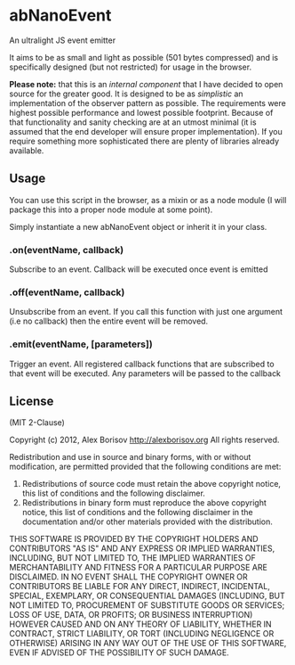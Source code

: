 # abNanoEvent
An ultralight JS event emitter

It aims to be as small and light as possible (501 bytes compressed) and is specifically designed (but not restricted) for usage in the browser.

**Please note:** that this is an *internal component* that I have decided to open source for the greater good. It is designed to be as *simplistic* an implementation of the observer pattern as possible. The requirements were highest possible performance and lowest possible footprint. Because of that functionality and sanity checking are at an utmost minimal (it is assumed that the end developer will ensure proper implementation). If you require something more sophisticated there are plenty of libraries already available.

## Usage

You can use this script in the browser, as a mixin or as a node module (I will package this into a proper node module at some point).

Simply instantiate a new abNanoEvent object or inherit it in your class.

### .on(eventName, callback)
  Subscribe to an event. Callback will be executed once event is emitted

### .off(eventName, callback)
  Unsubscribe from an event. If you call this function with just one argument (i.e no callback) then the entire event will be removed.

### .emit(eventName, [parameters])
  Trigger an event. All registered callback functions that are subscribed to that event will be executed. Any parameters will be passed to the callback

## License
(MIT 2-Clause)

Copyright (c) 2012, Alex Borisov <http://alexborisov.org>
All rights reserved.

Redistribution and use in source and binary forms, with or without
modification, are permitted provided that the following conditions are met:

1. Redistributions of source code must retain the above copyright notice, this
   list of conditions and the following disclaimer.
2. Redistributions in binary form must reproduce the above copyright notice,
   this list of conditions and the following disclaimer in the documentation
   and/or other materials provided with the distribution.

THIS SOFTWARE IS PROVIDED BY THE COPYRIGHT HOLDERS AND CONTRIBUTORS "AS IS" AND
ANY EXPRESS OR IMPLIED WARRANTIES, INCLUDING, BUT NOT LIMITED TO, THE IMPLIED
WARRANTIES OF MERCHANTABILITY AND FITNESS FOR A PARTICULAR PURPOSE ARE
DISCLAIMED. IN NO EVENT SHALL THE COPYRIGHT OWNER OR CONTRIBUTORS BE LIABLE FOR
ANY DIRECT, INDIRECT, INCIDENTAL, SPECIAL, EXEMPLARY, OR CONSEQUENTIAL DAMAGES
(INCLUDING, BUT NOT LIMITED TO, PROCUREMENT OF SUBSTITUTE GOODS OR SERVICES;
LOSS OF USE, DATA, OR PROFITS; OR BUSINESS INTERRUPTION) HOWEVER CAUSED AND
ON ANY THEORY OF LIABILITY, WHETHER IN CONTRACT, STRICT LIABILITY, OR TORT
(INCLUDING NEGLIGENCE OR OTHERWISE) ARISING IN ANY WAY OUT OF THE USE OF THIS
SOFTWARE, EVEN IF ADVISED OF THE POSSIBILITY OF SUCH DAMAGE.